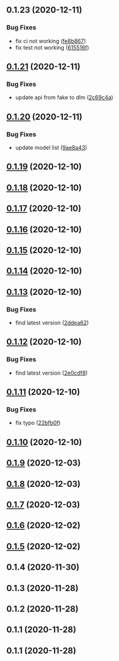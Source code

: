 ## 0.1.23 (2020-12-11)


### Bug Fixes

* fix ci not working ([fe8b867](https://github.com/MOXA-ISD/thingspro-cloud-node-sdk/commit/fe8b86715b6c181e764047b79fae71b8a86a1dc6))
* fix test not working ([615516f](https://github.com/MOXA-ISD/thingspro-cloud-node-sdk/commit/615516f457d4cd43c49dc825ebfe116bf5200518))

## [0.1.21](https://github.com/MOXA-ISD/thingspro-cloud-node-sdk/compare/v0.1.20...v0.1.21) (2020-12-11)


### Bug Fixes

* update api from fake to dlm ([2c69c4a](https://github.com/MOXA-ISD/thingspro-cloud-node-sdk/commit/2c69c4a738113dac1a1cef47a5576c5723a791a5))

## [0.1.20](https://github.com/MOXA-ISD/thingspro-cloud-node-sdk/compare/v0.1.19...v0.1.20) (2020-12-11)


### Bug Fixes

* update model list ([9ae8a43](https://github.com/MOXA-ISD/thingspro-cloud-node-sdk/commit/9ae8a4397875bc5fc67fe3a9ff79b37d8d37e6f0))

## [0.1.19](https://github.com/MOXA-ISD/thingspro-cloud-node-sdk/compare/v0.1.18...v0.1.19) (2020-12-10)

## [0.1.18](https://github.com/MOXA-ISD/thingspro-cloud-node-sdk/compare/v0.1.17...v0.1.18) (2020-12-10)

## [0.1.17](https://github.com/MOXA-ISD/thingspro-cloud-node-sdk/compare/v0.1.16...v0.1.17) (2020-12-10)

## [0.1.16](https://github.com/MOXA-ISD/thingspro-cloud-node-sdk/compare/v0.1.15...v0.1.16) (2020-12-10)

## [0.1.15](https://github.com/MOXA-ISD/thingspro-cloud-node-sdk/compare/v0.1.14...v0.1.15) (2020-12-10)

## [0.1.14](https://github.com/MOXA-ISD/thingspro-cloud-node-sdk/compare/v0.1.13...v0.1.14) (2020-12-10)

## [0.1.13](https://github.com/MOXA-ISD/thingspro-cloud-node-sdk/compare/v0.1.12...v0.1.13) (2020-12-10)


### Bug Fixes

* find latest version ([2ddea62](https://github.com/MOXA-ISD/thingspro-cloud-node-sdk/commit/2ddea62eadebc3f6ffeb8c394854e599f8c87233))

## [0.1.12](https://github.com/MOXA-ISD/thingspro-cloud-node-sdk/compare/v0.1.11...v0.1.12) (2020-12-10)


### Bug Fixes

* find latest version ([2e0cdf8](https://github.com/MOXA-ISD/thingspro-cloud-node-sdk/commit/2e0cdf89f69ec490d7605c5e52f45c14081a34be))

## [0.1.11](https://github.com/MOXA-ISD/thingspro-cloud-node-sdk/compare/v0.1.10...v0.1.11) (2020-12-10)


### Bug Fixes

* fix typo ([22bfb0f](https://github.com/MOXA-ISD/thingspro-cloud-node-sdk/commit/22bfb0f410c39105b6b74e3742a4e647dfb2164f))

## [0.1.10](https://github.com/MOXA-ISD/thingspro-cloud-node-sdk/compare/v0.1.9...v0.1.10) (2020-12-10)

## [0.1.9](https://github.com/MOXA-ISD/thingspro-cloud-node-sdk/compare/v0.1.8...v0.1.9) (2020-12-03)

## [0.1.8](https://github.com/MOXA-ISD/thingspro-cloud-node-sdk/compare/v0.1.7...v0.1.8) (2020-12-03)

## [0.1.7](https://github.com/MOXA-ISD/thingspro-cloud-node-sdk/compare/v0.1.6...v0.1.7) (2020-12-03)

## [0.1.6](https://github.com/MOXA-ISD/thingspro-cloud-node-sdk/compare/v0.1.4...v0.1.6) (2020-12-02)

## [0.1.5](https://github.com/MOXA-ISD/thingspro-cloud-node-sdk/compare/v0.1.4...v0.1.5) (2020-12-02)

## 0.1.4 (2020-11-30)

## 0.1.3 (2020-11-28)

## 0.1.2 (2020-11-28)

## 0.1.1 (2020-11-28)

## 0.1.1 (2020-11-28)

